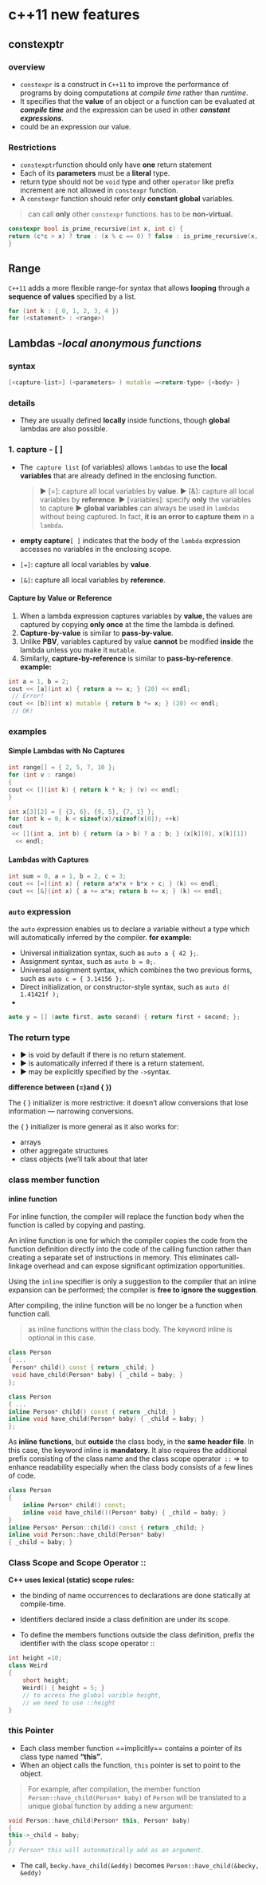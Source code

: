 ﻿# **c++11 new features**
## constexptr
### overview
- `constexpr` is a construct in `C++11` to improve the performance of programs by doing computations at *compile time* rather than *runtime*.
- It specifies that the **value** of an object or a function can be evaluated at ***compile time*** and the expression can be used in other ***constant expressions***.
- could be an expression our value.
### Restrictions
- `constexptr`function should only have **one** return statement
- Each of its **parameters** must be a **literal** type.
- return type should not be `void` type and other `operator` like prefix increment are not allowed in `constexpr` function.
- A `constexpr` function should refer only **constant global** variables.
>can call **only** other `constexpr` functions.
>has to be **non-virtual.**

```cpp
constexpr bool is_prime_recursive(int x, int c) { 
return (c*c > x) ? true : (x % c == 0) ? false : is_prime_recursive(x, c+1); 
}
```
## Range
`C++11` adds a more flexible range-for syntax that allows **looping** through a **sequence of values** specified by a list.
```cpp
for (int k : { 0, 1, 2, 3, 4 })
for (<statement> : <range>)
```
## **Lambdas** -*local anonymous functions*
### **syntax**
```cpp
[<capture-list>] (<parameters> ) mutable →<return-type> {<body> }
```
### details
- They are usually defined **locally** inside functions, though **global** lambdas are also possible.
 ### 1. capture - [ ]
- The` capture list` (of variables) allows `lambdas` to use the **local variables** that are already defined in the enclosing function. 
	>▶ [=]: capture all local variables by **value**. 
	>▶ [&]: capture all local variables by **reference**.
	 >▶ [variables]: specify **only** the variables to capture 
	>▶ **global variables** can always be used in `lambdas `without being captured.
	> In fact, **it is an error to capture them** in a `lambda`.

 - **empty capture**`[ ]`
    indicates that the body of the `lambda` expression accesses no variables in the enclosing scope.
  - `[=]`: 
    capture all local variables by **value**. 
  - `[&]`: 
    capture all local variables by **reference**.
 #### Capture by Value or Reference
 1. When a lambda expression captures variables by **value**, the values are captured by copying **only once** at the time the lambda is defined.
 2. **Capture-by-value** is similar to **pass-by-value**.
 3. Unlike **PBV**, variables captured by value **cannot** be modified **inside** the lambda unless you make it `mutable`.
 4. Similarly, **capture-by-reference** is similar to **pass-by-reference**.
 **example:**
 ```cpp
 int a = 1, b = 2;
 cout << [a](int x) { return a += x; } (20) << endl;
  // Error! 
 cout << [b](int x) mutable { return b *= x; } (20) << endl;
  // OK! 

 ```

### examples
#### Simple Lambdas with No Captures
```cpp
int range[] = { 2, 5, 7, 10 }; 
for (int v : range) 
{
cout << [](int k) { return k * k; } (v) << endl;
}
```
```cpp
int x[3][2] = { {3, 6}, {9, 5}, {7, 1} }; 
for (int k = 0; k < sizeof(x)/sizeof(x[0]); ++k) 
cout
 << [](int a, int b) { return (a > b) ? a : b; } (x[k][0], x[k][1])
  << endl;
```
#### Lambdas with Captures

```cpp
int sum = 0, a = 1, b = 2, c = 3;
cout << [=](int x) { return a*x*x + b*x + c; } (k) << endl;
cout << [&](int x) { a += x*x; return b += x; } (k) << endl;
```
### `auto` expression
the `auto` expression enables us to declare a variable without a type which will automatically inferred by the compiler.
**for example:**
-   Universal initialization syntax, such as  `auto a { 42 };`.
-   Assignment syntax, such as  `auto b = 0;`.
-   Universal assignment syntax, which combines the two previous forms, such as  `auto c = { 3.14156 };`.
-   Direct initialization, or constructor-style syntax, such as  `auto d( 1.41421f );`
- 
```cpp
auto y = [] (auto first, auto second) { return first + second; };
```


### The **return type**
 - ▶ is void by default if there is no return statement. 
 - ▶ is automatically inferred if there is a return statement. 
 - ▶ may be explicitly specified by the `->`syntax.

**difference between ($=$)and { })**

The { } initializer is more restrictive: it doesn’t allow conversions that lose information — narrowing conversions.

the { } initializer is more general as it also works for:

+ arrays 
+ other aggregate structures 
+ class objects (we’ll talk about that later

### class member function

#### inline function

For inline function, the compiler will replace the function body when the function is called by copying and pasting.

An inline function is one for which the compiler copies the code from the function definition directly into the code of the calling function rather than creating a separate set of instructions in memory. This eliminates call-linkage overhead and can expose significant optimization opportunities. 

Using the `inline` specifier is only a suggestion to the compiler that an inline expansion can be performed; the compiler is **free to ignore the suggestion**.

After compiling, the inline function will be no longer be a function when function call.

> as inline functions within the class body. The keyword inline is optional in this case.

```c++
class Person
{ ...
 Person* child() const { return _child; }
 void have_child(Person* baby) { _child = baby; }
};

class Person
{ ...
inline Person* child() const { return _child; }
inline void have_child(Person* baby) { _child = baby; }
};

```



As **inline functions**, but **outside** the class body, in the **same header file**. In this case, the keyword inline is **mandatory**. It also requires the additional prefix consisting of the class name and the class scope operator` ::` ⇒ to enhance readability especially when the class body consists of a few lines of code.

```c++
class Person
{
    inline Person* child() const;
    inline void have_child()(Person* baby) { _child = baby; }
}
inline Person* Person::child() const { return _child; }
inline void Person::have_child(Person* baby)
{ _child = baby; }

```

### Class Scope and Scope Operator ::



**C++ uses lexical (static) scope rules:** 

+ the binding of name occurrences to declarations are done statically at compile-time. 

+ Identifiers declared inside a class definition are under its scope. 

+ To define the members functions outside the class definition, prefix the identifier with the class scope operator ::

```c++
int height =10;
class Weird
{
	short height;
	Weird() { height = 5; }
    // to access the global varible height,
    // we need to use ::height
}
```

### this Pointer

+ Each class member function ==implicitly== contains a pointer of its class type named **“this”**.
+ When an object calls the function, `this` pointer is set to point to the object.

> For example, after compilation, the member function `Person::have_child(Person* baby)` of `Person` will be translated to a unique global function by adding a new argument:

```c++
void Person::have_child(Person* this, Person* baby)
{
this->_child = baby;
}
// Person* this will autonmatically add as an argument.
```

+ The call, `becky.have_child(&eddy)` becomes `Person::have_child(&becky, &eddy)`
